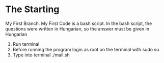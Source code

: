 # The Starting
My First Branch. 
My First Code is a bash script.
In the bash script, the questions were written in Hungarian, so the answer must be given in Hungarian

1. Run terminal 
2. Before running the program login as root on the terminal with sudo su
3. Type into terminal ./mail.sh
